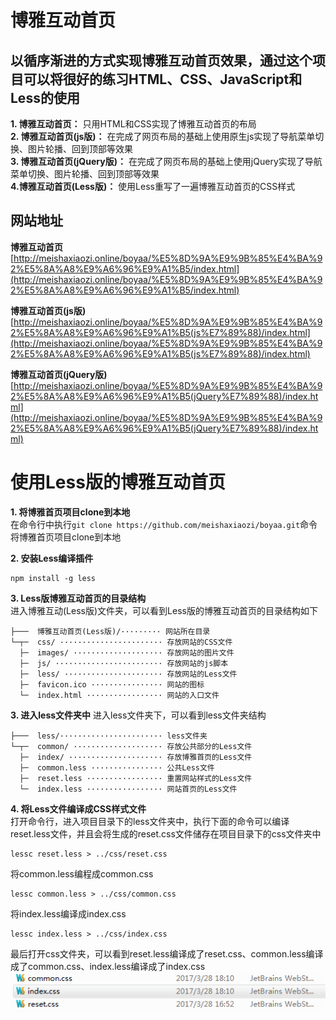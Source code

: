 # 博雅互动首页

## **以循序渐进的方式实现博雅互动首页效果，通过这个项目可以将很好的练习HTML、CSS、JavaScript和Less的使用**
**1. 博雅互动首页：** 只用HTML和CSS实现了博雅互动首页的布局  
**2. 博雅互动首页(js版)：** 在完成了网页布局的基础上使用原生js实现了导航菜单切换、图片轮播、回到顶部等效果  
**3. 博雅互动首页(jQuery版)：** 在完成了网页布局的基础上使用jQuery实现了导航菜单切换、图片轮播、回到顶部等效果  
**4.博雅互动首页(Less版)：** 使用Less重写了一遍博雅互动首页的CSS样式

## **网站地址**
**博雅互动首页**
 [http://meishaxiaozi.online/boyaa/%E5%8D%9A%E9%9B%85%E4%BA%92%E5%8A%A8%E9%A6%96%E9%A1%B5/index.html](http://meishaxiaozi.online/boyaa/%E5%8D%9A%E9%9B%85%E4%BA%92%E5%8A%A8%E9%A6%96%E9%A1%B5/index.html)

**博雅互动首页(js版)** 
[http://meishaxiaozi.online/boyaa/%E5%8D%9A%E9%9B%85%E4%BA%92%E5%8A%A8%E9%A6%96%E9%A1%B5(js%E7%89%88)/index.html](http://meishaxiaozi.online/boyaa/%E5%8D%9A%E9%9B%85%E4%BA%92%E5%8A%A8%E9%A6%96%E9%A1%B5(js%E7%89%88)/index.html)

**博雅互动首页(jQuery版)**  
[http://meishaxiaozi.online/boyaa/%E5%8D%9A%E9%9B%85%E4%BA%92%E5%8A%A8%E9%A6%96%E9%A1%B5(jQuery%E7%89%88)/index.html](http://meishaxiaozi.online/boyaa/%E5%8D%9A%E9%9B%85%E4%BA%92%E5%8A%A8%E9%A6%96%E9%A1%B5(jQuery%E7%89%88)/index.html)

# 使用Less版的博雅互动首页

**1. 将博雅首页项目clone到本地**  
在命令行中执行`git clone https://github.com/meishaxiaozi/boyaa.git`命令将博雅首页项目clone到本地  

**2. 安装Less编译插件**  
```
npm install -g less
```

**3. Less版博雅互动首页的目录结构**  
进入博雅互动(Less版)文件夹，可以看到Less版的博雅互动首页的目录结构如下

    ├───  博雅互动首页(Less版)/········· 网站所在目录
	└─┬─  css/ ······················· 存放网站的CSS文件
	  ├─  images/ ···················· 存放网站的图片文件
	  ├─  js/ ························ 存放网站的js脚本
	  ├─  less/ ······················ 存放网站的Less文件
	  ├─  favicon.ico ················ 网站的图标
	  └─  index.html ················· 网站的入口文件

**3. 进入less文件夹中**
进入less文件夹下，可以看到less文件夹结构

    ├───  less/······················· less文件夹
	└─┬─  common/ ···················· 存放公共部分的Less文件
	  ├─  index/ ····················· 存放博雅首页的Less文件
	  ├─  common.less ················ 公共Less文件
	  ├─  reset.less ················· 重置网站样式的Less文件
	  └─  index.less ················· 网站首页的Less文件

**4. 将Less文件编译成CSS样式文件**  
打开命令行，进入项目目录下的less文件夹中，执行下面的命令可以编译reset.less文件，并且会将生成的reset.css文件储存在项目目录下的css文件夹中  
```
lessc reset.less > ../css/reset.css
```

将common.less编程成common.css  
```
lessc common.less > ../css/common.css
```

将index.less编译成index.css  
```
lessc index.less > ../css/index.css
```
最后打开css文件夹，可以看到reset.less编译成了reset.css、common.less编译成了common.css、index.less编译成了index.css
![](index.png)




